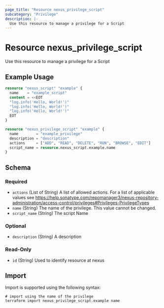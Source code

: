 ```yaml
---
page_title: "Resource nexus_privilege_script"
subcategory: "Privilege"
description: |-
  Use this resource to manage a privilege for a Script
---
```

# Resource nexus_privilege_script
Use this resource to manage a privilege for a Script
## Example Usage
```terraform
resource "nexus_script" "example" {
  name    = "example_script"
  content = <<EOT
  "log.info('Hello, World!')"
  "log.info('Hello, World!')"
  "log.info('Hello, World!')"
  EOT
}

resource "nexus_privilege_script" "example" {
  name        = "example_privilege"
  description = "description"
  actions     = ["ADD", "READ", "DELETE", "RUN", "BROWSE", "EDIT"]
  script_name = resource.nexus_script.example.name
}
```
<!-- schema generated by tfplugindocs -->
## Schema

### Required

- `actions` (List of String) A list of allowed actions. For a list of applicable values see https://help.sonatype.com/repomanager3/nexus-repository-administration/access-control/privileges#Privileges-PrivilegeTypes
- `name` (String) The name of the privilege. This value cannot be changed.
- `script_name` (String) The script Name

### Optional

- `description` (String) A description

### Read-Only

- `id` (String) Used to identify resource at nexus
## Import
Import is supported using the following syntax:
```shell
# import using the name of the privilege
terraform import nexus_privilege_script.example name
```
